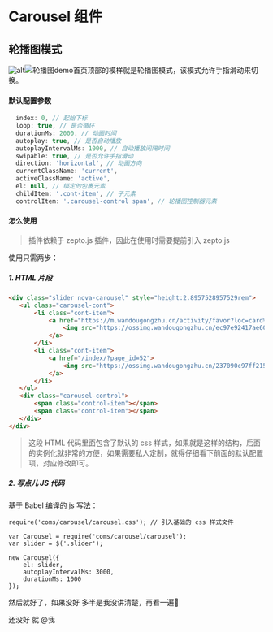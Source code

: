 # Carousel 组件

## 轮播图模式
![alt](http://)![轮播图demo](https://s3.wandougongzhu.cn/s/51/home_609994.png)首页顶部的模样就是轮播图模式，该模式允许手指滑动来切换。

#### 默认配置参数
```javascript
  index: 0, // 起始下标
  loop: true, // 是否循环
  durationMs: 2000, // 动画时间
  autoplay: true, // 是否自动播放
  autoplayIntervalMs: 1000, // 自动播放间隔时间
  swipable: true, // 是否允许手指滑动
  direction: 'horizontal', // 动画方向
  currentClassName: 'current',
  activeClassName: 'active',
  el: null, // 绑定的包裹元素
  childItem: '.cont-item', // 子元素
  controlItem: '.carousel-control span', // 轮播图控制器元素
 ```
 
 #### 怎么使用
 >插件依赖于 zepto.js 插件，因此在使用时需要提前引入 zepto.js

使用只需两步：

 #####  1. HTML 片段
 
 ```HTML
 <div class="slider nova-carousel" style="height:2.8957528957529rem">
    <ul class="carousel-cont">
        <li class="cont-item">
            <a href="https://m.wandougongzhu.cn/activity/favor?loc=card%3A1%3A875%3A0%3Aa2179">
                <img src="https://ossimg.wandougongzhu.cn/ec97e92417ae60cf262c962b855c1ced.jpg@750w_290h_1l.jpg">
            </a>
        </li>
        <li class="cont-item">
            <a href="/index/?page_id=52">
                <img src="https://ossimg.wandougongzhu.cn/237090c97ff2153b435b3e60cb19f71b.png@750w_290h_1l.jpg">
            </a>
        </li>
    </ul>
    <div class="carousel-control">
        <span class="control-item"></span>
        <span class="control-item"></span>
    </div>
</div>
 ```
> 这段 HTML 代码里面包含了默认的 css 样式，如果就是这样的结构，后面的实例化就非常的方便，如果需要私人定制，就得仔细看下前面的默认配置项，对应修改即可。
 
##### 2. 写点儿 JS 代码

基于 Babel 编译的 js 写法：

```babel
require('coms/carousel/carousel.css'); // 引入基础的 css 样式文件

var Carousel = require('coms/carousel/carousel');
var slider = $('.slider');

new Carousel({
    el: slider,
    autoplayIntervalMs: 3000,
    durationMs: 1000
});
```
然后就好了，如果没好 多半是我没讲清楚，再看一遍🔫

还没好 就 @我 

